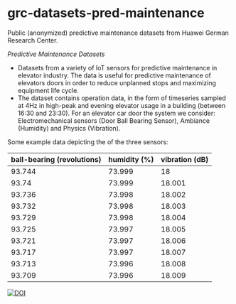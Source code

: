 # grc-datasets-pred-maintenance
Public (anonymized) predictive maintenance datasets from Huawei German Research Center.

*Predictive Maintenance Datasets*
- Datasets from a variety of IoT sensors for predictive maintenance in elevator industry. The data is useful for predictive maintenance of elevators doors in order to reduce unplanned stops and maximizing equipment life cycle.
- The dataset contains operation data, in the form of timeseries sampled at 4Hz in high-peak and evening elevator usage in a building (between 16:30 and 23:30). For an elevator car door the system we consider: Electromechanical sensors (Door Ball Bearing Sensor), Ambiance (Humidity) and Physics (Vibration).

Some example data depicting the of the three sensors:

|ball-bearing (revolutions) |	humidity (%) |	vibration (dB) |
|---|---|---|
|93.744 |	73.999|	18|
|93.74 |	73.999|	18.001|
|93.736|	73.998|	18.002|
|93.732|	73.998|	18.003|
|93.729|	73.998|	18.004|
|93.725|	73.997|	18.005|
|93.721|	73.997|	18.006|
|93.717|	73.997|	18.007|
|93.713|	73.996|	18.008|
|93.709|	73.996|	18.009|

[![DOI](https://zenodo.org/badge/DOI/10.5281/zenodo.3653909.svg)](https://doi.org/10.5281/zenodo.3653909)

